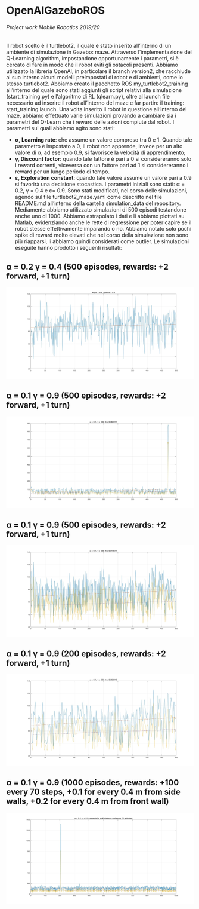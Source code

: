 # OpenAIGazeboROS
###### Project work Mobile Robotics 2019/20

Il robot scelto è il turtlebot2, il quale è stato inserito all’interno di un ambiente di simulazione in Gazebo: maze. Attraverso l’implementazione del Q-Learning algorithm, impostandone opportunamente i parametri, si è cercato di fare in modo che il robot eviti gli ostacoli presenti. Abbiamo utilizzato la libreria OpenAI, in particolare il branch version2, che racchiude al suo interno alcuni modelli preimpostati di robot e di ambienti, come lo stesso turtlebot2. 
Abbiamo creato il pacchetto ROS my_turtlebot2_training all’interno del quale sono stati aggiunti gli script relativi alla simulazione (start_training.py) e l’algoritmo di RL (qlearn.py), oltre al launch file necessario ad inserire il robot all’interno del maze e far partire il training: start_training.launch.
Una volta inserito il robot in questione all’interno del maze, abbiamo effettuato varie simulazioni provando a cambiare sia i parametri del Q-Learn che i reward delle azioni compiute dal robot.
I parametri sui quali abbiamo agito sono stati: 
- **α, Learning rate**: che assume un valore compreso tra 0 e 1. Quando tale parametro è impostato a 0, il robot non apprende, invece per un alto valore di α, ad esempio 0.9, si favorisce la velocità di apprendimento;
- **γ, Discount factor**: quando tale fattore è pari a 0 si considereranno solo i reward correnti, viceversa con un fattore pari ad 1 si considereranno i reward per un lungo periodo di tempo.
 - **ɛ, Exploration constant**: quando tale valore assume un valore pari a 0.9 si favorirà una decisione stocastica.
I parametri iniziali sono stati: α = 0.2, γ = 0.4 e ɛ= 0.9. Sono stati modificati, nel corso delle simulazioni, agendo sul file turtlebot2_maze.yaml come descritto nel file README.md all’interno della cartella simulation_data del repository.
Mediamente abbiamo utilizzato simulazioni di 500 episodi testandone anche uno di 1000. Abbiamo estrapolato i dati e li abbiamo plottati su Matlab, evidenziando anche le rette di regressione per poter capire se il robot stesse effettivamente imparando o no. Abbiamo notato solo pochi spike di reward molto elevati che nel corso della simulazione non sono più riapparsi, li abbiamo quindi considerati come outlier.
Le simulazioni eseguite hanno prodotto i seguenti risultati:
## α = 0.2 γ = 0.4 (500 episodes, rewards: +2 forward, +1 turn) 
<img src="https://github.com/PhonNoimann/OpenAIGazeboROS/blob/master/simulation_data/01.jpg">
 
## α = 0.1 γ = 0.9 (500 episodes, rewards: +2 forward, +1 turn) 
<img src="https://github.com/PhonNoimann/OpenAIGazeboROS/blob/master/simulation_data/02.jpg">
 
## α = 0.1 γ = 0.9 (500 episodes, rewards: +2 forward, +1 turn) 
<img src="https://github.com/PhonNoimann/OpenAIGazeboROS/blob/master/simulation_data/03.jpg">
 
## α = 0.1 γ = 0.9 (200 episodes, rewards: +2 forward, +1 turn) 
<img src="https://github.com/PhonNoimann/OpenAIGazeboROS/blob/master/simulation_data/04.jpg">
 
## α = 0.1 γ = 0.9 (1000 episodes, rewards: +100 every 70 steps, +0.1 for every 0.4 m from side walls, +0.2 for every 0.4 m from front wall) 
<img src="https://github.com/PhonNoimann/OpenAIGazeboROS/blob/master/simulation_data/05.jpg">
